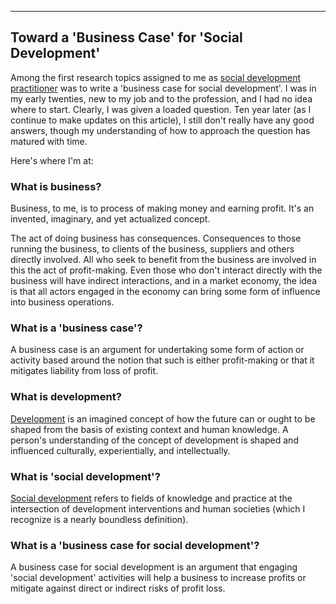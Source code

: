 <!--
title: the business case for social development
date: 2016-03-09
category: inquiries
tags: social development,
slug: business-case-for-social-development
summary: A discussion of two loaded concepts.
-->
<!--
icon: file-code-o
-->

---
## Toward a 'Business Case' for 'Social Development'

Among the first research topics assigned to me as [social development practitioner](/terms/social-development-practitioner/) was to write a 'business case for social development'. I was in my early twenties, new to my job and to the profession, and I had no idea where to start. Clearly, I was given a loaded question. Ten year later (as I continue to make updates on this article), I still don't really have any good answers, though my understanding of how to approach the question has matured with time. 

Here's where I'm at:

### What is business?

Business, to me, is to process of making money and earning profit.  It's an invented, imaginary, and yet actualized concept.

The act of doing business has consequences.  Consequences to those running the business, to clients of the business, suppliers and others directly involved. All who seek to benefit from the business are involved in this the act of profit-making.  Even those who don't interact directly with the business will have indirect interactions, and in a market economy, the idea is that all actors engaged in the economy can bring some form of influence into business operations.

### What is a 'business case'?

A business case is an argument for undertaking some form of action or activity based around the notion that such is either profit-making or that it mitigates liability from loss of profit. 

### What is development?

[Development](/terms/development/) is an imagined concept of how the future can or ought to be shaped from the basis of existing context and human knowledge. A person's understanding of the concept of development is shaped and influenced culturally, experientially, and intellectually.

### What is 'social development'?

[Social development](/terms/social-development/) refers to fields of knowledge and practice at the intersection of development interventions and human societies (which I recognize is a nearly boundless definition). 

### What is a 'business case for social development'?

A business case for social development is an argument that engaging 'social development' activities will help a business to increase profits or mitigate against direct or indirect risks of profit loss.
